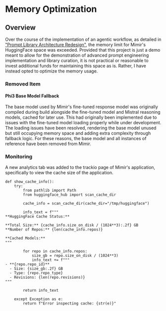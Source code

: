 # Memory Optimization
## Overview
Over the course of the implementation of an agentic workflow, as detailed in ["Prompt Library Architecture Redesign"](https://github.com/Jdesiree112/Technical_Portfolio/blob/main/CaseStudy_Mimir/Issue_ProblemSolvingCaseStudy/Issue-Solutions_Entry009.md), the memory limit for Mimir's HuggingFace space was exceeded. Provided that this project is just a demo meant to allow for the demonstration of advanced prompt engineering implementation and library curation, it is not practical or reasonable to invest additional funds for maintaining this space as is. Rather, I have instead opted to optimize the memory usage. 

### Removed Item
#### Phi3 Base Model Fallback
The base model used by Mimir's fine-tuned response model was originally compiled during build alongside the fine-tuned model and Mistral reasoning models, cached for later use. This had originally been implemented due to issues with the fine-tuned model loading properly while under development. The loading issues have been resolved, rendering the base model unused but still occupying memory space and adding extra complexity through fallback logic. For these reasons, the base model and all instances of reference have been removed from Mimir.

### Monitoring
A new analytics tab was added to the trackio page of Mimir's application, specifically to view the cache size of the application. 

```
def show_cache_info():
    try:
        from pathlib import Path
        from huggingface_hub import scan_cache_dir
        
        cache_info = scan_cache_dir(cache_dir="/tmp/huggingface")
        
        info_text = f"""
**HuggingFace Cache Status:**

**Total Size:** {cache_info.size_on_disk / (1024**3):.2f} GB
**Number of Repos:** {len(cache_info.repos)}

**Cached Models:**
"""
        
        for repo in cache_info.repos:
            size_gb = repo.size_on_disk / (1024**3)
            info_text += f"""
- **{repo.repo_id}**
  - Size: {size_gb:.2f} GB
  - Type: {repo.repo_type}
  - Revisions: {len(repo.revisions)}
"""
        
        return info_text
        
    except Exception as e:
        return f"Error inspecting cache: {str(e)}"
```
